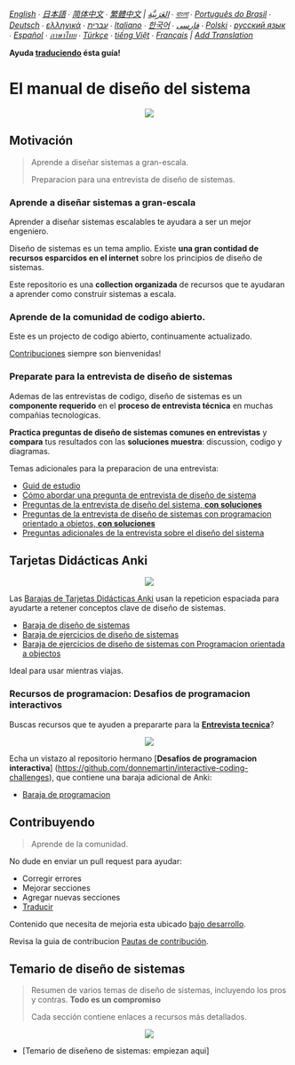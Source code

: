 *[English](README.md) ∙ [日本語](README-ja.md) ∙ [简体中文](README-zh-Hans.md) ∙ [繁體中文](README-zh-TW.md) | [العَرَبِيَّة‎](https://github.com/donnemartin/system-design-primer/issues/170) ∙ [বাংলা](https://github.com/donnemartin/system-design-primer/issues/220) ∙ [Português do Brasil](https://github.com/donnemartin/system-design-primer/issues/40) ∙ [Deutsch](https://github.com/donnemartin/system-design-primer/issues/186) ∙ [ελληνικά](https://github.com/donnemartin/system-design-primer/issues/130) ∙ [עברית](https://github.com/donnemartin/system-design-primer/issues/272) ∙ [Italiano](https://github.com/donnemartin/system-design-primer/issues/104) ∙ [한국어](https://github.com/donnemartin/system-design-primer/issues/102) ∙ [فارسی](https://github.com/donnemartin/system-design-primer/issues/110) ∙ [Polski](https://github.com/donnemartin/system-design-primer/issues/68) ∙ [русский язык](https://github.com/donnemartin/system-design-primer/issues/87) ∙ [Español](https://github.com/donnemartin/system-design-primer/issues/136) ∙ [ภาษาไทย](https://github.com/donnemartin/system-design-primer/issues/187) ∙ [Türkçe](https://github.com/donnemartin/system-design-primer/issues/39) ∙ [tiếng Việt](https://github.com/donnemartin/system-design-primer/issues/127) ∙ [Français](https://github.com/donnemartin/system-design-primer/issues/250) | [Add Translation](https://github.com/donnemartin/system-design-primer/issues/28)*

**Ayuda [traduciendo](TRANSLATIONS.md) ésta guía!**

# El manual de diseño del sistema

<p align="center">
  <img src="images/jj3A5N8.png">
  <br/>
</p>

## Motivación

> Aprende a diseñar sistemas a gran-escala.
>
> Preparacion para una entrevista de diseño de sistemas.

### Aprende a diseñar sistemas a gran-escala

Aprender a diseñar sistemas escalables te ayudara a ser un mejor engeniero.

Diseño de sistemas es un tema amplio. Existe **una gran contidad de recursos esparcidos en el internet** sobre los principios de diseño de sistemas.

Este repositorio es una **collection organizada** de recursos que te ayudaran a aprender como construir sistemas a escala.

### Aprende de la comunidad de codigo abierto.

Este es un projecto de codigo abierto, continuamente actualizado.

[Contribuciones](#contributing) siempre son bienvenidas!

### Preparate para la entrevista de diseño de sistemas

Ademas de las entrevistas de codigo, diseño de sistemas es un **componente requerido** en el **proceso de entrevista técnica** en muchas compañias tecnologicas.

**Practica preguntas de diseño de sistemas comunes en entrevistas** y **compara** tus resultados con las **soluciones muestra**: discussion, codigo y diagramas.

Temas adicionales para la preparacion de una entrevista:

* [Guid de estudio](#study-guide)
* [Cómo abordar una pregunta de entrevista de diseño de sistema](#how-to-approach-a-system-design-interview-question)
* [Preguntas de la entrevista de diseño del sistema, **con soluciones**](#system-design-interview-questions-with-solutions)
* [Preguntas de la entrevista de diseño de sistemas con programacion orientado a objetos, **con soluciones**](#object-oriented-design-interview-questions-with-solutions)
* [Preguntas adicionales de la entrevista sobre el diseño del sistema](#additional-system-design-interview-questions)

## Tarjetas Didácticas Anki

<p align="center">
  <img src="images/zdCAkB3.png">
  <br/>
</p>

Las [Barajas de Tarjetas Didácticas Anki](https://apps.ankiweb.net/)
usan la repeticion espaciada para ayudarte a retener conceptos clave de diseño de sistemas.

* [Baraja de diseño de sistemas](https://github.com/donnemartin/system-design-primer/tree/master/resources/flash_cards/System%20Design.apkg)
* [Baraja de ejercicios de diseño de sistemas](https://github.com/donnemartin/system-design-primer/tree/master/resources/flash_cards/System%20Design%20Exercises.apkg)
* [Baraja de ejercicios de diseño de sistemas con Programacion orientada a objectos](https://github.com/donnemartin/system-design-primer/tree/master/resources/flash_cards/OO%20Design.apkg)

Ideal para usar mientras viajas.

### Recursos de programacion: Desafios de programacion interactivos


Buscas recursos que te ayuden a prepararte para la [**Entrevista tecnica**](https://github.com/donnemartin/interactive-coding-challenges)?

<p align="center">
  <img src="images/b4YtAEN.png">
  <br/>
</p>

Echa un vistazo al repositorio hermano [**Desafíos de programacion interactiva**] (https://github.com/donnemartin/interactive-coding-challenges), que contiene una baraja adicional de Anki:

* [Baraja de programacion](https://github.com/donnemartin/interactive-coding-challenges/tree/master/anki_cards/Coding.apkg)

## Contribuyendo

> Aprende de la comunidad.

No dude en enviar un pull request para ayudar:

* Corregir errores
* Mejorar secciones
* Agregar nuevas secciones
* [Traducir](https://github.com/donnemartin/system-design-primer/issues/28)

Contenido que necesita de mejoria esta ubicado [bajo desarrollo](#under-development).

Revisa la guia de contribucion [Pautas de contribución](CONTRIBUTING.md).

## Temario de diseño de sistemas

> Resumen de varios temas de diseño de sistemas, incluyendo los pros y contras.
**Todo es un compromiso**
>
> Cada sección contiene enlaces a recursos más detallados.

<p align="center">
  <img src="images/jrUBAF7.png">
  <br/>
</p>

* [Temario de diseñeno de sistemas: empiezan aqui]
